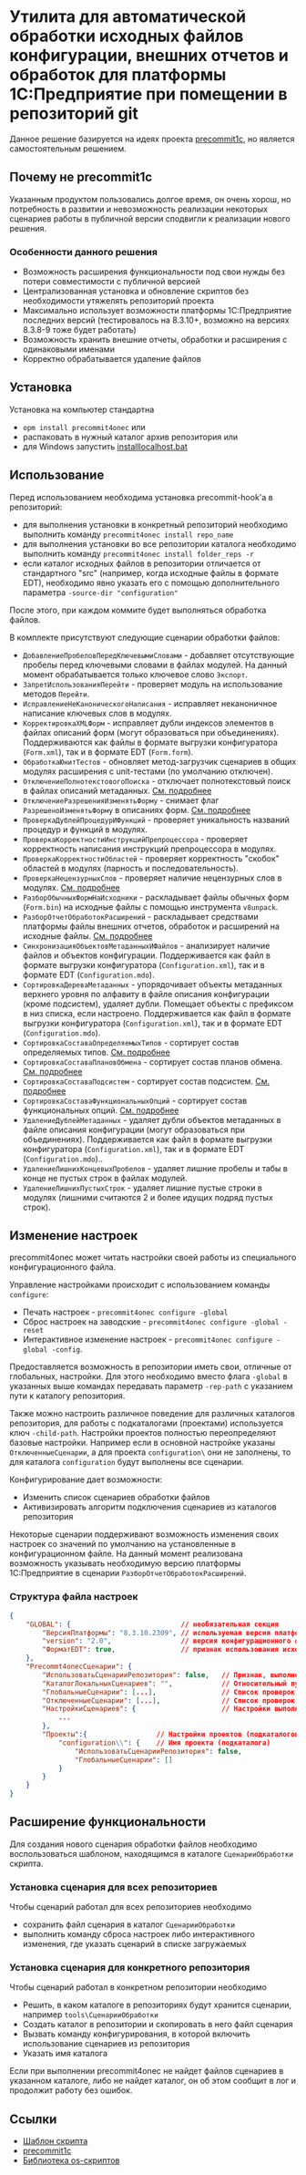 # Утилита для автоматической обработки исходных файлов конфигурации, внешних отчетов и обработок для платформы 1С:Предприятие при помещении в репозиторий git

Данное решение базируется на идеях проекта [precommit1c](https://github.com/xDrivenDevelopment/precommit1c/releases), но является самостоятельным решением.

## Почему не precommit1c

Указанным продуктом пользовались долгое время, он очень хорош, но потребность в развитии и невозможность реализации некоторых сценариев работы в публичной версии сподвигли к реализации нового решения.

### Особенности данного решения

- Возможность расширения функциональности под свои нужды без потери совместимости с публичной версией
- Централизованная установка и обновление скриптов без необходимости утяжелять репозиторий проекта
- Максимально использует возможности платформы 1С:Предприятие последних версий (тестировалось на 8.3.10+, возможно на версиях 8.3.8-9 тоже будет работать)
- Возможность хранить внешние отчеты, обработки и расширения с одинаковыми именами
- Корректно обрабатывается удаление файлов

## Установка

Установка на компьютер стандартна

- `opm install precommit4onec` или
- распаковать в нужный каталог архив репозитория или
- для Windows запустить [installlocalhost.bat](/installlocalhost.bat)

## Использование

Перед использованием необходима установка precommit-hook'а в репозиторий:

- для выполнения установки в конкретный репозиторий необходимо выполнить команду `precommit4onec install repo_name`
- для выполнения установки во все репозитории каталога необходимо выполнить команду `precommit4onec install folder_reps -r`
- если каталог исходных файлов в репозитории отличается от стандартного "src" (например, когда исходные файлы в формате EDT), необходимо явно указать его с помощью дополнительного параметра `-source-dir "configuration"`

После этого, при каждом коммите будет выполняться обработка файлов.

В комплекте присутствуют следующие сценарии обработки файлов:

- `ДобавлениеПробеловПередКлючевымиСловами` - добавляет отсутствующие пробелы перед ключевыми словами в файлах модулей. На данный момент обрабатывается только ключевое слово `Экспорт`.
- `ЗапретИспользованияПерейти` - проверяет модуль на использование методов `Перейти`.
- `ИсправлениеНеКаноническогоНаписания` - исправляет неканоничное написание ключевых слов в модулях.
- `КорректировкаXMLФорм` - исправляет дубли индексов элементов в файлах описаний форм (могут образоваться при объединениях). Поддерживаются как файлы в формате выгрузки конфигуратора (`Form.xml`), так и в формате EDT (`Form.form`).
- `ОбработкаЮнитТестов` - обновляет метод-загрузчик сценариев в общих модулях расширения с unit-тестами (по умолчанию отключен).
- `ОтключениеПолнотекстовогоПоиска` - отключает полнотекстовый поиск в файлах описаний метаданных. [См. подробнее](/docs/ОтключениеПолнотекстовогоПоиска.md)
- `ОтключениеРазрешенияИзменятьФорму` - снимает флаг `РазрешеноИзменятьФорму` в описаниях форм. [См. подробнее](/docs/ОтключениеРазрешенияИзменятьФорму.md)
- `ПроверкаДублейПроцедурИФункций` - проверяет уникальность названий процедур и функций в модулях.
- `ПроверкаКорректностиИнструкцийПрепроцессора` - проверяет корректность написания инструкций препроцессора в модулях.
- `ПроверкаКорректностиОбластей` - проверяет корректность "скобок" областей в модулях (парность и последовательность).
- `ПроверкаНецензурныхСлов` - проверяет наличие нецензурных слов в модулях. [См. подробнее](/docs/ПроверкаНецензурныхСлов.md)
- `РазборОбычныхФормНаИсходники` - раскладывает файлы обычных форм (`Form.bin`) на исходные файлы с помощью инструмента `v8unpack`.
- `РазборОтчетОбработокРасширений` - раскладывает средствами платформы файлы внешних отчетов, обработок и расширений на исходные файлы. [См. подробнее](/docs/РазборОтчетОбработокРасширений.md)
- `СинхронизацияОбъектовМетаданныхИФайлов` - анализирует наличие файлов и объектов конфигурации. Поддерживается как файл в формате выгрузки конфигуратора (`Configuration.xml`), так и в формате EDT (`Configuration.mdo`).
- `СортировкаДереваМетаданных` - упорядочивает объекты метаданных верхнего уровня по алфавиту в файле описания конфигурации (кроме подсистем), удаляет дубли. Помещает объекты с префиксом в низ списка, если настроено. Поддерживается как файл в формате выгрузки конфигуратора (`Configuration.xml`), так и в формате EDT (`Configuration.mdo`).
- `СортировкаСоставаОпределяемыхТипов` - сортирует состав определяемых типов. [См. подробнее](/docs/СортировкаСоставаОпределяемыхТипов.md)
- `СортировкаСоставаПлановОбмена` - сортирует состав планов обмена. [См. подробнее](/docs/СортировкаСоставаПлановОбмена.md)
- `СортировкаСоставаПодсистем` - сортирует состав подсистем. [См. подробнее](/docs/СортировкаСоставаПодсистем.md)
- `СортировкаСоставаФункциональныхОпций` - сортирует состав функциональных опций. [См. подробнее](/docs/СортировкаСоставаФункциональныхОпций.md)
- `УдалениеДублейМетаданных` - удаляет дубли объектов метаданных в файле описания конфигурации (могут образоваться при объединениях). Поддерживается как файл в формате выгрузки конфигуратора (`Configuration.xml`), так и в формате EDT (`Configuration.mdo`)..
- `УдалениеЛишнихКонцевыхПробелов` - удаляет лишние пробелы и табы в конце не пустых строк в файлах модулей.
- `УдалениеЛишнихПустыхСтрок` - удаляет лишние пустые строки в модулях (лишними считаются 2 и более идущих подряд пустых строк).

## Изменение настроек

precommit4onec может читать настройки своей работы из специального конфигурационного файла.

Управление настройками происходит с использованием команды `configure`:

- Печать настроек - `precommit4onec configure -global`
- Сброс настроек на заводские - `precommit4onec configure -global -reset`
- Интерактивное изменение настроек - `precommit4onec configure -global -config`.

Предоставляется возможность в репозитории иметь свои, отличные от глобальных, настройки. Для этого необходимо вместо флага `-global` в указанных выше командах передавать параметр `-rep-path` с указанием пути к каталогу репозитория.

Также можно настроить различное поведение для различных каталогов репозитория, для работы с подкаталогами (проектами) используется ключ `-child-path`.
Настройки проектов полностью переопределяют базовые настройки. Например если в основной настройке указаны `ОтключенныеСценарии`,
а для проекта `configuration\` они не заполнены, то для каталога `configuration` будут выполнены все сценарии.

Конфигурирование дает возможности:

- Изменить список сценариев обработки файлов
- Активизировать алгоритм подключения сценариев из каталогов репозитория

Некоторые сценарии поддерживают возможность изменения своих настроек со значений по умолчанию на установленные в конфигурационном файле. На данный момент реализована возможность указывать необходимую версию платформы 1С:Предприятие в сценарии `РазборОтчетОбработокРасширений`.

### Структура файла настроек

```JSON
{
    "GLOBAL": {                           // необязательная секция
        "ВерсияПлатформы": "8.3.10.2309", // используемая версия платформы например для разбора на исходники
        "version": "2.0",                 // версия конфигурационного файла (необязательно)
        "ФорматEDT": true,                // признак использования исходных файлов в формате EDT
    },
    "Precommt4onecСценарии": {
        "ИспользоватьСценарииРепозитория": false,   // Признак, выполнения проверок из репозитория
        "КаталогЛокальныхСценариев": "",            // Относительный путь к каталогу локальных проверок
        "ГлобальныеСценарии": [...],                // Список проверок, которые будут выполнятся
        "ОтключенныеСценарии": [...],               // Список проверок, которые не будут выполнятся (имеет больший приоритет относительно ГлобальныеСценарии)
        "НастройкиСценариев": {                     // Настройки выполняемых проверок
            ...
        },
        "Проекты":{                 // Настройки проектов (подкаталогов репозитория). Настройки проектов полностью переопределяют настройки и имеют такую же структуру
            "configuration\\": {    // Имя проекта (подкаталога)
                "ИспользоватьСценарииРепозитория": false,
                "ГлобальныеСценарии": []
            }
        }
    }
}
```

## Расширение функциональности

Для создания нового сценария обработки файлов необходимо воспользоваться шаблоном, находящимся в каталоге `СценарииОбработки` скрипта.

### Установка сценария для всех репозиториев

Чтобы сценарий работал для всех репозиториев необходимо

- сохранить файл сценария в каталог `СценарииОбработки`
- выполнить команду сброса настроек либо интерактивного изменения, где указать сценарий в списке загружаемых

### Установка сценария для конкретного репозитория

Чтобы сценарий работал в конкретном репозитории необходимо

- Решить, в каком каталоге в репозиториях будут хранится сценарии, например `tools\СценарииОбработки`
- Создать каталог в репозитории и скопировать в него файл сценария
- Вызвать команду конфигурирования, в которой включить использование сценариев из репозитория
- Указать имя каталога

Если при выполнении precommit4onec не найдет файлов сценариев в указанном каталоге, либо не найдет каталог, он об этом сообщит в лог и продолжит работу без ошибок.

## Ссылки

- [Шаблон скрипта](https://github.com/oscript-library/oscript-app-template)
- [precommit1c](https://github.com/xDrivenDevelopment/precommit1c/releases)
- [Библиотека os-скриптов](https://github.com/oscript-library)
